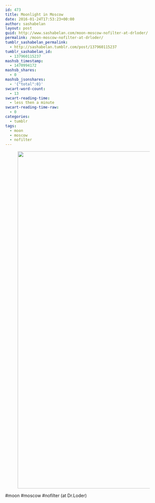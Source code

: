 ```yaml
---
id: 473
title: Moonlight in Moscow
date: 2016-01-24T17:53:23+00:00
author: sashabelan
layout: post
guid: http://www.sashabelan.com/moon-moscow-nofilter-at-drloder/
permalink: /moon-moscow-nofilter-at-drloder/
tumblr_sashabelan_permalink:
  - http://sashabelan.tumblr.com/post/137960115237
tumblr_sashabelan_id:
  - 137960115237
mashsb_timestamp:
  - 1470994172
mashsb_shares:
  - 0
mashsb_jsonshares:
  - '{"total":0}'
swcart-word-count:
  - 13
swcart-reading-time:
  - less then a minute
swcart-reading-time-raw:
  - 0
categories:
  - tumblr
tags:
  - moon
  - moscow
  - nofilter
---
```

<div id='gallery-725' class='gallery galleryid-473 gallery-columns-1 gallery-size-full'>
  <figure class='gallery-item'> 
  
  <div class='gallery-icon landscape'>
    <img width="1080" height="1080" src="http://www.sashabelan.ru/wp-content/uploads/2016/01/tumblr_o1gxozmn291qarj97o1_1280.jpg" class="attachment-full size-full" alt="" srcset="http://www.sashabelan.ru/wp-content/uploads/2016/01/tumblr_o1gxozmn291qarj97o1_1280.jpg 1080w, http://www.sashabelan.ru/wp-content/uploads/2016/01/tumblr_o1gxozmn291qarj97o1_1280-150x150.jpg 150w, http://www.sashabelan.ru/wp-content/uploads/2016/01/tumblr_o1gxozmn291qarj97o1_1280-300x300.jpg 300w, http://www.sashabelan.ru/wp-content/uploads/2016/01/tumblr_o1gxozmn291qarj97o1_1280-768x768.jpg 768w, http://www.sashabelan.ru/wp-content/uploads/2016/01/tumblr_o1gxozmn291qarj97o1_1280-1024x1024.jpg 1024w, http://www.sashabelan.ru/wp-content/uploads/2016/01/tumblr_o1gxozmn291qarj97o1_1280-830x830.jpg 830w, http://www.sashabelan.ru/wp-content/uploads/2016/01/tumblr_o1gxozmn291qarj97o1_1280-230x230.jpg 230w, http://www.sashabelan.ru/wp-content/uploads/2016/01/tumblr_o1gxozmn291qarj97o1_1280-350x350.jpg 350w" sizes="(max-width: 1080px) 100vw, 1080px" />
  </div></figure>
</div>

#moon #moscow #nofilter (at Dr.Loder)